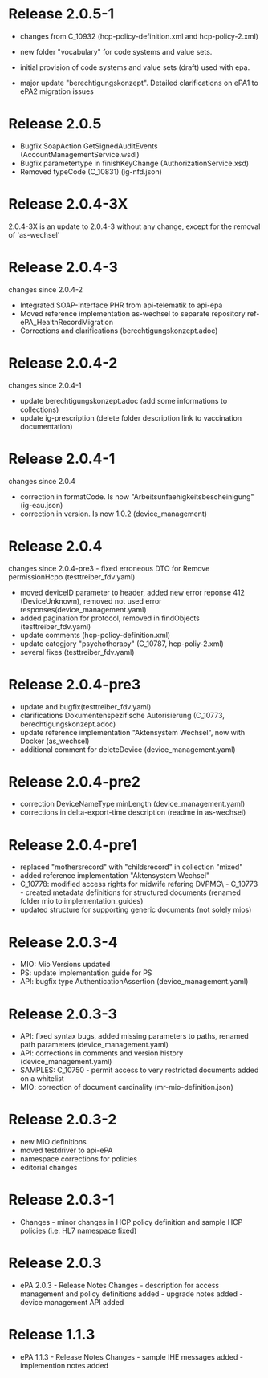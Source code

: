 # Release 2.0.5-1
- changes from C_10932 (hcp-policy-definition.xml and hcp-policy-2.xml) 


- new folder "vocabulary" for code systems and value sets. 


- initial provision of code systems and value sets (draft) used with epa. 


- major update "berechtigungskonzept". Detailed clarifications on ePA1 to ePA2 migration issues 


# Release 2.0.5
- Bugfix SoapAction GetSignedAuditEvents (AccountManagementService.wsdl) 
- Bugfix parametertype in finishKeyChange (AuthorizationService.xsd) 
- Removed typeCode (C_10831) (ig-nfd.json)

# Release 2.0.4-3X
2.0.4-3X is an update to 2.0.4-3 without any change, except for the removal of 'as-wechsel'

# Release 2.0.4-3
changes since 2.0.4-2 
- Integrated SOAP-Interface PHR from api-telematik to api-epa 
- Moved reference implementation as-wechsel to separate repository ref-ePA_HealthRecordMigration 
- Corrections and clarifications (berechtigungskonzept.adoc)

# Release 2.0.4-2
changes since 2.0.4-1
- update berechtigungskonzept.adoc (add some informations to collections)
- update ig-prescription (delete folder description link to vaccination documentation)

# Release 2.0.4-1
changes since 2.0.4
 - correction in formatCode. Is now "Arbeitsunfaehigkeitsbescheinigung" (ig-eau.json)
 - correction in version. Is now 1.0.2 (device_management)

# Release 2.0.4
changes since 2.0.4-pre3 - fixed erroneous DTO for Remove permissionHcpo (testtreiber_fdv.yaml)
 - moved deviceID parameter to header, added new error reponse 412 (DeviceUnknown), removed not used error responses(device_management.yaml)
 - added pagination for protocol, removed in findObjects (testtreiber_fdv.yaml)
 - update comments (hcp-policy-definition.xml)
 - update categjory "psychotherapy" (C_10787, hcp-poliy-2.xml)
 - several fixes (testtreiber_fdv.yaml)

# Release 2.0.4-pre3
- update and bugfix(testtreiber_fdv.yaml)
 - clarifications Dokumentenspezifische Autorisierung (C_10773, berechtigungskonzept.adoc)
 - update reference implementation "Aktensystem Wechsel", now with Docker (as_wechsel)
 - additional comment for deleteDevice (device_management.yaml)

# Release 2.0.4-pre2
- correction DeviceNameType minLength (device_management.yaml)
 - corrections in delta-export-time description (readme in as-wechsel)

# Release 2.0.4-pre1
- replaced "mothersrecord" with "childsrecord" in collection "mixed"
 - added reference implementation "Aktensystem Wechsel"
 - C_10778: modified access rights for midwife refering DVPMG\ - C_10773 - created metadata definitions for structured documents (renamed folder mio to implementation_guides)
 - updated structure for supporting generic documents (not solely mios)

# Release 2.0.3-4
- MIO: Mio Versions updated
 - PS: update implementation guide for PS
 - API: bugfix type AuthenticationAssertion (device_management.yaml)

# Release 2.0.3-3
- API: fixed syntax bugs, added missing parameters to paths, renamed path parameters (device_management.yaml)
 - API: corrections in comments and version history (device_management.yaml)
 - SAMPLES: C_10750 - permit access to very restricted documents added on a whitelist
 - MIO: correction of document cardinality (mr-mio-definition.json)

# Release 2.0.3-2
- new MIO definitions
 - moved testdriver to api-ePA
 - namespace corrections for policies
 - editorial changes

# Release 2.0.3-1
 - Changes - minor changes in HCP policy definition and sample HCP policies (i.e. HL7 namespace fixed)

# Release 2.0.3
 - ePA 2.0.3 - Release Notes Changes - description for access management and policy definitions added - upgrade notes added - device management API added

# Release 1.1.3
 - ePA 1.1.3 - Release Notes Changes - sample IHE messages added - implemention notes added
 